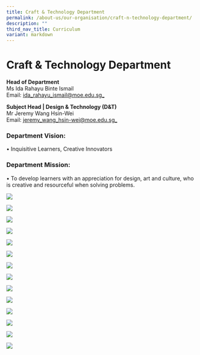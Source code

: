 ```yaml
---
title: Craft & Technology Department
permalink: /about-us/our-organisation/craft-n-technology-department/
description: ""
third_nav_title: Curriculum
variant: markdown
---
```

# **Craft &amp; Technology Department**


**Head of Department**  
Ms Ida Rahayu Binte Ismail<br>
Email:&nbsp;[ida_rahayu_ismail@moe.edu.sg_](mailto:ida_rahayu_ismail@moe.edu.sg)

**Subject Head | Design &amp; Technology (D&amp;T)** 
<br>Mr Jeremy Wang Hsin-Wei<br>
Email:&nbsp;[jeremy_wang_hsin-wei@moe.edu.sg_](mailto:jeremy_wang_hsin-wei@moe.edu.sg)


### Department Vision:
•	Inquisitive Learners, Creative Innovators

### Department Mission:
•	To develop learners with an appreciation for design, art and culture, who is creative and resourceful when solving problems.

![](/images/artimg1.png)

![](/images/artimg2.png)

![](/images/dtimg1.png)

![](/images/dtimg2.png)

![](/images/dtimg3.png)

![](/images/dtimg4.png)

![](/images/dtimg5.png)

![](/images/dtimg6.png)

![](/images/dtimg7.png)

![](/images/music1.png)

![](/images/music2.png)

![](/images/nfsimg1.png)

![](/images/nfsimg2.png)

![](/images/nfsimg3.png)